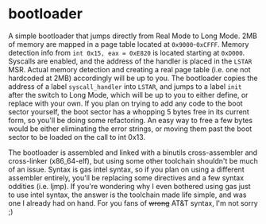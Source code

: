 # bootloader

A simple bootloader that jumps directly from Real Mode to Long Mode. 
2MB of memory are mapped in a page table located at `0x9000`-`0xCFFF`.
Memory detection info from `int 0x15, eax = 0xE820` is located starting at `0xD000`.
Syscalls are enabled, and the address of the handler is placed in the `LSTAR` MSR.
Actual memory detection and creating a real page table (i.e. one not hardcoded at 2MB) accordingly will be up to you.
The bootloader copies the address of a label `syscall_handler` into `LSTAR`, and jumps to a label `init` after the switch to Long Mode, which will be up to you to either define, or replace with your own.
If you plan on trying to add any code to the boot sector yourself, the boot sector has a whopping 5 bytes free in its current form, so you'll be doing some refactoring. An easy way to free a few bytes would be either eliminating the error strings, or moving them past the boot sector to be loaded on the call to int 0x13.

The bootloader is assembled and linked with a binutils cross-assembler and cross-linker (x86_64-elf), but using some other toolchain shouldn't be much of an issue. Syntax is gas intel syntax, so if you plan on using a different assembler entirely, you'll be replacing some directives and a few syntax oddities (i.e. ljmp). If you're wondering why I even bothered using gas just to use intel syntax, the answer is the toolchain made life simple, and was one I already had on hand. For you fans of ~~wrong~~ AT&T syntax, I'm not sorry ;)
